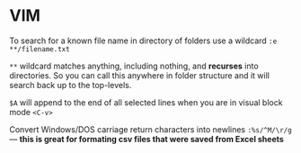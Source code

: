 # VIM

To search for a known file name in directory of folders use a wildcard `:e **/filename.txt`

`**` wildcard matches anything, including nothing, and **recurses** into directories. So you can call this anywhere in folder structure and it will search back up to the top-levels.

`$A` will append to the end of all selected lines when you are in visual block mode `<C-v>`

Convert Windows/DOS carriage return characters into newlines `:%s/^M/\r/g` — **this is great for formating csv files that were saved from Excel sheets**
